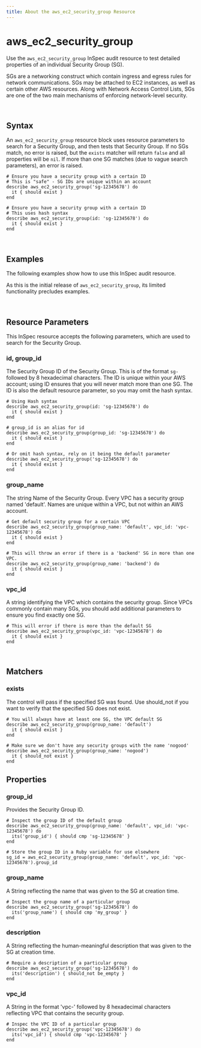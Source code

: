 ```yaml
---
title: About the aws_ec2_security_group Resource
---
```


# aws_ec2_security_group

Use the `aws_ec2_security_group` InSpec audit resource to test detailed properties of an individual Security Group (SG).

SGs are a networking construct which contain ingress and egress rules for network communications.  SGs may be attached to EC2 instances, as well as certain other AWS resources.  Along with Network Access Control Lists, SGs are one of the two main mechanisms of enforcing network-level security.

<br>

## Syntax

An `aws_ec2_security_group` resource block uses resource parameters to search for a Security Group, and then tests that Security Group.  If no SGs match, no error is raised, but the `exists` matcher will return `false` and all properties will be `nil`.  If more than one SG matches (due to vague search parameters), an error is raised.

    # Ensure you have a security group with a certain ID
    # This is "safe" - SG IDs are unique within an account
    describe aws_ec2_security_group('sg-12345678') do
      it { should exist }
    end

    # Ensure you have a security group with a certain ID
    # This uses hash syntax
    describe aws_ec2_security_group(id: 'sg-12345678') do
      it { should exist }
    end

<br>

## Examples

The following examples show how to use this InSpec audit resource.

As this is the initial release of `aws_ec2_security_group`, its limited functionality precludes examples.

<br>

## Resource Parameters

This InSpec resource accepts the following parameters, which are used to search for the Security Group.

### id, group_id

The Security Group ID of the Security Group.  This is of the format `sg-` followed by 8 hexadecimal characters.  The ID is unique within your AWS account; using ID ensures that you will never match more than one SG.  The ID is also the default resource parameter, so you may omit the hash syntax.

    # Using Hash syntax
    describe aws_ec2_security_group(id: 'sg-12345678') do
      it { should exist }
    end

    # group_id is an alias for id
    describe aws_ec2_security_group(group_id: 'sg-12345678') do
      it { should exist }
    end

    # Or omit hash syntax, rely on it being the default parameter
    describe aws_ec2_security_group('sg-12345678') do
      it { should exist }
    end

### group_name

The string Name of the Security Group.  Every VPC has a security group named 'default'.  Names are unique within a VPC, but not within an AWS account.

    # Get default security group for a certain VPC
    describe aws_ec2_security_group(group_name: 'default', vpc_id: 'vpc-12345678') do
      it { should exist }
    end

    # This will throw an error if there is a 'backend' SG in more than one VPC.
    describe aws_ec2_security_group(group_name: 'backend') do
      it { should exist }
    end

### vpc_id

A string identifying the VPC which contains the security group.  Since VPCs commonly contain many SGs, you should add additional parameters to ensure you find exactly one SG.

    # This will error if there is more than the default SG
    describe aws_ec2_security_group(vpc_id: 'vpc-12345678') do
      it { should exist }    
    end

<br>

## Matchers

### exists

The control will pass if the specified SG was found.  Use should_not if you want to verify that the specified SG does not exist.

    # You will always have at least one SG, the VPC default SG
    describe aws_ec2_security_group(group_name: 'default')
      it { should exist }
    end   

    # Make sure we don't have any security groups with the name 'nogood'
    describe aws_ec2_security_group(group_name: 'nogood')
      it { should_not exist }
    end

## Properties

### group_id

Provides the Security Group ID.

    # Inspect the group ID of the default group
    describe aws_ec2_security_group(group_name: 'default', vpc_id: 'vpc-12345678') do
      its('group_id') { should cmp 'sg-12345678' }
    end

    # Store the group ID in a Ruby variable for use elsewhere
    sg_id = aws_ec2_security_group(group_name: 'default', vpc_id: 'vpc-12345678').group_id

### group_name

A String reflecting the name that was given to the SG at creation time.

    # Inspect the group name of a particular group
    describe aws_ec2_security_group('sg-12345678') do
      its('group_name') { should cmp 'my_group' }
    end

### description

A String reflecting the human-meaningful description that was given to the SG at creation time.

    # Require a description of a particular group
    describe aws_ec2_security_group('sg-12345678') do
      its('description') { should_not be_empty }
    end

### vpc_id

A String in the format 'vpc-' followed by 8 hexadecimal characters reflecting VPC that contains the security group.

    # Inspec the VPC ID of a particular group
    describe aws_ec2_security_group('vpc-12345678') do
      its('vpc_id') { should cmp 'vpc-12345678' }
    end
